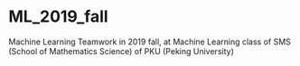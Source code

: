 # ML_2019_fall
Machine Learning Teamwork in 2019 fall, at Machine Learning class of SMS (School of Mathematics Science) of PKU (Peking University) 
